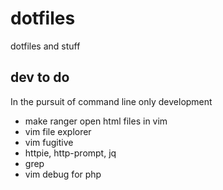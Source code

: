 # dotfiles

dotfiles and stuff

## dev to do

In the pursuit of command line only development

* make ranger open html files in vim
* vim file explorer
* vim fugitive
* httpie, http-prompt, jq
* grep
* vim debug for php

